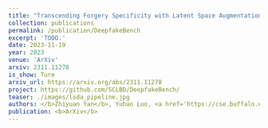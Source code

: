 ```yaml
---
title: "Transcending Forgery Specificity with Latent Space Augmentation for Generalizable Deepfake Detection"
collection: publications
permalink: /publication/DeepfakeBench
excerpt: 'TODO.'
date: 2023-11-19
year: 2023
venue: 'ArXiv'
arxiv: 2311.11278
is_show: Ture
arxiv_url: https://arxiv.org/abs/2311.11278
project: https://github.com/SCLBD/DeepfakeBench/
teaser: ./images/lsda_pipeline.jpg
authors: </b>Zhiyuan Yan</b>, Yuhao Luo, <a href='https://cse.buffalo.edu/~siweilyu/'>Siwei Lyu</a>, <a href='https://openreview.net/profile?id=~Qingshan_Liu1'>Qingshan Liu</a>, and <a href='https://sites.google.com/site/baoyuanwu2015/'>Baoyuan Wu 📮</a>
publication: <b>ArXiv</b>
---
```


<!-- [Download paper here](https://arxiv.org/pdf/2307.01426.pdf) -->
